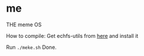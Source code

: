 # me
THE meme OS

How to compile:
Get echfs-utils from [here](https://github.com/qword-os/echfs) and install it

Run `./meke.sh`
Done.
